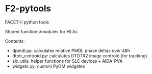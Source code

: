 # F2-pytools
FACET-II python tools

Shared functions/modules for HLAs

Contents:
* dpmdl.py: calculates relative PMDL phase deltas over 48h
* dtotr_centroid.py: calculates DTOTR2 image centroid (for tracking)
* slc_utils: helper functions for SLC devices + AIDA-PVA 
* widgets.py: custom PyDM widgetes
